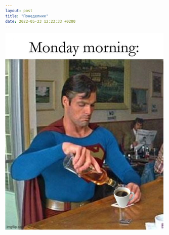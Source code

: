 ```yaml
---
layout: post
title: "Понеделник"
date: 2022-05-23 12:23:33 +0200
---
```

![Понеделник](/assets/images/monday-3.jfif)